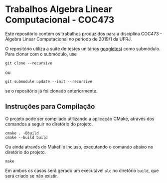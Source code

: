 # Trabalhos Algebra Linear Computacional - COC473

Este repositório contém os trabalhos produzidos para a disciplina COC473 - Álgebra Linear Computacional no período de 2019/1 da UFRJ.

O repositório utiliza a suite de testes unitários [googletest](https://github.com/google/googletest) como submódulo. Para clonar com o submódulo, use 
```
git clone --recursive
```
ou
```
git submodule update --init --recursive
```
se o repositório já foi clonado anteriormente.

## Instruções para Compilação

O projeto pode ser compilado utilizando a aplicação CMake, através dos comandos a seguir no diretório do projeto.
```
cmake . -Bbuild
cmake --build build
```
Ou ainda através do Makefile incluso, executando o comando abaixo no diretório do projeto.
```
make
```
Em ambos os casos será gerado um executável ```alc``` no diretório ```build```, que será criado se não existir.